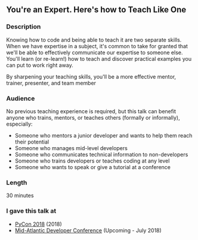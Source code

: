 ## You're an Expert. Here's how to Teach Like One

### Description

Knowing how to code and being able to teach it are two separate skills. When we have expertise in a subject, it's common to take for granted that we'll be able to effectively communicate our expertise to someone else. You'll learn (or re-learn!) how to teach and discover practical examples you can put to work right away.

By sharpening your teaching skills, you'll be a more effective mentor, trainer, presenter, and team member

### Audience

No previous teaching experience is required, but this talk can benefit anyone who trains, mentors, or teaches others (formally or informally), especially:

* Someone who mentors a junior developer and wants to help them reach their potential
* Someone who manages mid-level developers
* Someone who communicates technical information to non-developers
* Someone who trains developers or teaches coding at any level
* Someone who wants to speak or give a tutorial at a conference

### Length

30 minutes

### I gave this talk at
* [PyCon 2018](https://www.youtube.com/watch?v=3m555yWTaNI) (2018)
* [Mid-Atlantic Developer Conference](https://www.middevcon.com/) (Upcoming - July 2018)
